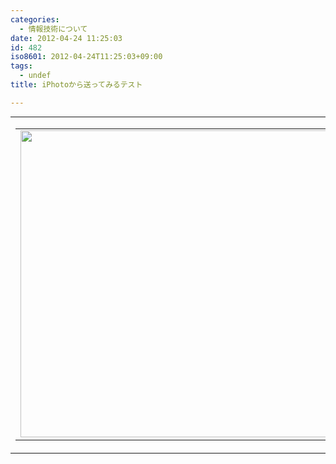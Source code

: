 ```yaml
---
categories:
  - 情報技術について
date: 2012-04-24 11:25:03
id: 482
iso8601: 2012-04-24T11:25:03+09:00
tags:
  - undef
title: iPhotoから送ってみるテスト

---
```


<table cellpadding="0" cellspacing="0" width="100%" align="center" background="http://images.apple.com/dm/groups/iapps/bg/corktile.jpg" style="margin:0px;padding:0px;">
<tbody><tr>
<td>
<table border="0" cellpadding="0" cellspacing="0" align="center">
<tbody><tr>
<td>
<img width="715" height="491" style="margin:0px;display:block;" src="http://www.nishimiyahara.net/images/1335234310026" />
</td>
</tr>
</tbody></table>
</td>
</tr>
</tbody></table>
    	